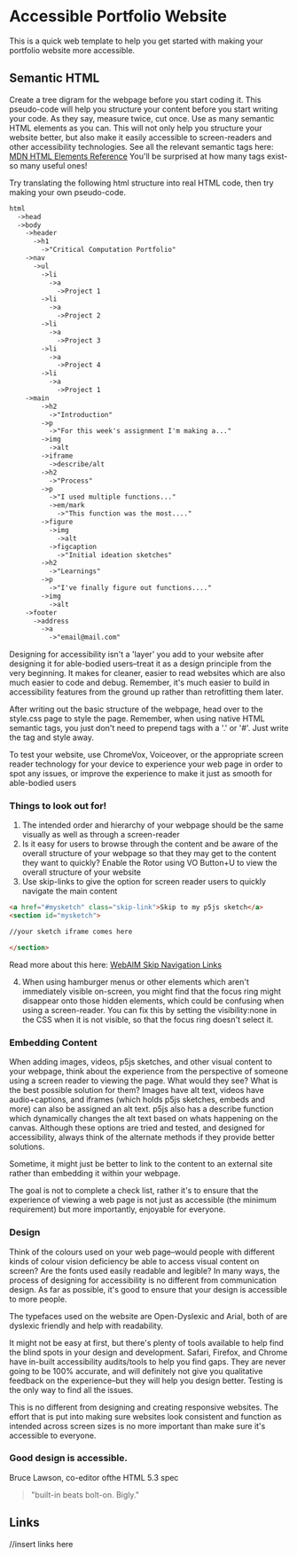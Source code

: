 # Accessible Portfolio Website

This is a quick web template to help you get started with making your portfolio website more accessible. 


## Semantic HTML

Create a tree digram for the webpage before you start coding it. This pseudo-code will help you structure your content before you start writing your code. As they say, measure twice, cut once. Use as many semantic HTML elements as you can. This will not only help you structure your website better, but also make it easily accessible to screen-readers and other accessibility technologies. See all the relevant semantic tags here: [MDN HTML Elements Reference](https://developer.mozilla.org/en-US/docs/Web/HTML/Element) You'll be surprised at how many tags exist-so many useful ones!


Try translating the following html structure into real HTML code, then try making your own pseudo-code.

```html
html
  ->head
  ->body
    ->header
      ->h1
        ->"Critical Computation Portfolio"
    ->nav
      ->ul
        ->li
          ->a
            ->Project 1
        ->li
          ->a
            ->Project 2
        ->li
          ->a
            ->Project 3
        ->li
          ->a
            ->Project 4
        ->li
          ->a
            ->Project 1
    ->main
        ->h2
          ->"Introduction"
        ->p
          ->"For this week's assignment I'm making a..."
        ->img
          ->alt
        ->iframe
          ->describe/alt
        ->h2
          ->"Process"
        ->p
          ->"I used multiple functions..."
          ->em/mark
            ->"This function was the most...."
        ->figure
          ->img
            ->alt
          ->figcaption
            ->"Initial ideation sketches"
        ->h2
          ->"Learnings"
        ->p
          ->"I've finally figure out functions...."
        ->img
          ->alt
    ->footer
      ->address
        ->a
          ->"email@mail.com" 
```

Designing for accessibility isn't a 'layer' you add to your website after designing it for able-bodied users–treat it as a design principle from the very beginning. It makes for cleaner, easier to read websites which are also much easier to code and debug. Remember, it's much easier to build in accessibility features from the ground up rather than retrofitting them later.

After writing out the basic structure of the webpage, head over to the style.css page to style the page. Remember, when using native HTML semantic tags, you just don't need to prepend tags with a '.' or '#'. Just write the tag and style away.
 
To test your website, use ChromeVox, Voiceover, or the appropriate screen reader technology for your device to experience your web page in order to spot any issues, or improve the experience to make it just as smooth for able-bodied users

### Things to look out for!

1. The intended order and hierarchy of your webpage should be the same visually as well as through a screen-reader
2. Is it easy for users to browse through the content and be aware of the overall structure of your webpage so that they may get to the content they want to quickly? Enable the Rotor using VO Button+U to view the overall structure of your website
3. Use skip-links to give the option for screen reader users to quickly navigate the main content 

```html
<a href="#mysketch" class="skip-link">Skip to my p5js sketch</a>
<section id="mysketch">

//your sketch iframe comes here

</section>
```

Read more about this here: [WebAIM Skip Navigation Links](https://webaim.org/techniques/skipnav/)

4. When using hamburger menus or other elements which aren't immediately visible on-screen, you might find that the focus ring might disappear onto those hidden elements, which could be confusing when using a screen-reader. You can fix this by setting the visibility:none in the CSS when it is not visible, so that the focus ring doesn't select it.
 

### Embedding Content

When adding images, videos, p5js sketches, and other visual content to your webpage, think about the experience from the perspective of someone using a screen reader to viewing the page. What would they see? What is the best possible solution for them? Images have alt text, videos have audio+captions, and iframes (which holds p5js sketches, embeds and more) can also be assigned an alt text. p5js also has a describe function which dynamically changes the alt text based on whats happening on the canvas. Although these options are tried and tested, and designed for accessibility, always think of the alternate methods if they provide better solutions.

Sometime, it might just be better to link to the content to an external site rather than embedding it within your webpage. 

The goal is not to complete a check list, rather it's to ensure that the experience of viewing a web page is not just as accessible (the minimum requirement) but more importantly, enjoyable for everyone.

### Design

 Think of the colours used on your web page–would people with different kinds of colour vision deficiency be able to access visual content on screen? Are the fonts used easily readable and legible? In many ways, the process of designing for accessibility is no different from communication design. As far as possible, it's good to ensure that your design is accessible to more people.

 The typefaces used on the website are Open-Dyslexic and Arial, both of are dyslexic friendly and help with readability. 
 
 It might not be easy at first, but there's plenty of tools available to help find the blind spots in your design and development. Safari, Firefox, and Chrome have in-built accessibility audits/tools to help you find gaps. They are never going to be 100% accurate, and will definitely not give you qualitative feedback on the experience–but they will help you design better. Testing is the only way to find all the issues. 

This is no different from designing and creating responsive websites. The effort that is put into making sure websites look consistent and function as intended across screen sizes is no more important than make sure it's accessible to everyone.

### Good design is accessible.


Bruce Lawson, co-editor ofthe HTML 5.3 spec
> "built-in beats bolt-on. Bigly."


## Links

//insert links here